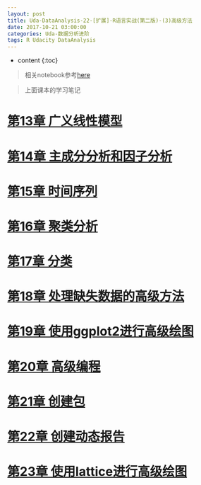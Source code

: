 ```yaml
---
layout: post
title: Uda-DataAnalysis-22-[扩展]-R语言实战(第二版)-(3)高级方法
date: 2017-10-21 03:00:00
categories: Uda-数据分析进阶
tags: R Udacity DataAnalysis 
---
```

* content
{:toc}

> 相关notebook参考[here](https://1drv.ms/f/s!Ald1cKESY1BDgcg-AQXXJXEfpQG9Ag)

> 上面课本的学习笔记

# [第13章 广义线性模型]()

# [第14章 主成分分析和因子分析]()

# [第15章 时间序列]()

# [第16章 聚类分析]()

# [第17章 分类]()

# [第18章 处理缺失数据的高级方法]()

# [第19章 使用ggplot2进行高级绘图]()

# [第20章 高级编程]()

# [第21章 创建包]()

# [第22章 创建动态报告]()

# [第23章 使用lattice进行高级绘图]()